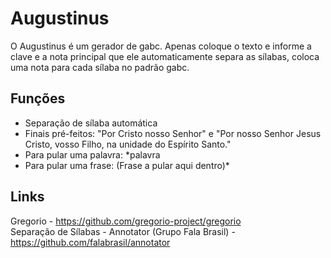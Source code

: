 # Augustinus
O Augustinus é um gerador de gabc. Apenas coloque o texto e informe a clave e a nota principal que ele automaticamente separa as sílabas, coloca uma nota para cada sílaba no padrão gabc.
## Funções
- Separação de sílaba automática  
- Finais pré-feitos: "Por Cristo nosso Senhor" e "Por nosso Senhor Jesus Cristo, vosso Filho, na unidade do Espírito Santo."  
- Para pular uma palavra: *palavra  
- Para pular uma frase: (Frase a pular aqui dentro)*  
## Links
Gregorio - https://github.com/gregorio-project/gregorio  
Separação de Sílabas - Annotator (Grupo Fala Brasil) - https://github.com/falabrasil/annotator  

